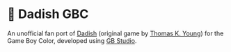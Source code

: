 # 🥕 Dadish GBC

An unofficial fan port of [Dadish](https://www.thomaskyoung.com/dadish) (original game by [Thomas K. Young](https://www.thomaskyoung.com/)) for the Game Boy Color, developed using [GB Studio](https://www.gbstudio.dev/).
